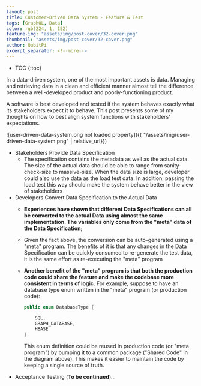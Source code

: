```yaml
---
layout: post
title: Customer-Driven Data System - Feature & Test
tags: [GraphQL, Data]
color: rgb(224, 1, 152)
feature-img: "assets/img/post-cover/32-cover.png"
thumbnail: "assets/img/post-cover/32-cover.png"
author: QubitPi
excerpt_separator: <!--more-->
---
```


<!--more-->

* TOC
{:toc}

In a data-driven system, one of the most important assets is data. Managing and retrieving data in a clean and efficient
manner almost tell the difference between a well-developed product and poorly-functioning product. 

A software is best developed and tested if the system behaves exactly what its stakeholders expect it to behave. This
post presents some of my thoughts on how to best align system functions with stakeholders' expectations.

![user-driven-data-system.png not loaded property]({{ "/assets/img/user-driven-data-system.png" | relative_url}})

* Stakeholders Provide Data Specification
  - The specification contains the metadata as well as the actual data. The size of the actual data should be able to
    range from sanity-check-size to massive-size. When the data size is large, developer could also use the data as
    the load test data. In addition, passing the load test this way should make the system behave better in the view
    of stakeholders
* Developers Convert Data Specification to the Actual Data
  - **Experiences have shown that different Data Specifications can all be converted to the actual Data using almost the
    same implementation. The variables only come from the "meta" data of the Data Specification;**
  - Given the fact above, the conversion can be auto-generated using a "meta" program. The benefits of it is that any
    changes in the Data
    Specification can be quickly consumed to re-generate the test data, it is the same effort as re-executing
    the "meta" program
  - **Another benefit of the "meta" program is that both the production code could share the feature and make the 
    codebase more consistent in terms of logic**. For example, suppose to have an database type enum written in the 
    "meta" program (or production code):

    ```java
    public enum DatabaseType {
    
        SQL,
        GRAPH_DATABASE,
        HBASE
    }
    ```

    This enum definition could be reused in production code (or "meta program") by bumping it to a common package
    ("Shared Code" in the diagram above). This makes it easier to maintain the code by keeping a single source of truth.
* Acceptance Testing (**To be continued**)...
